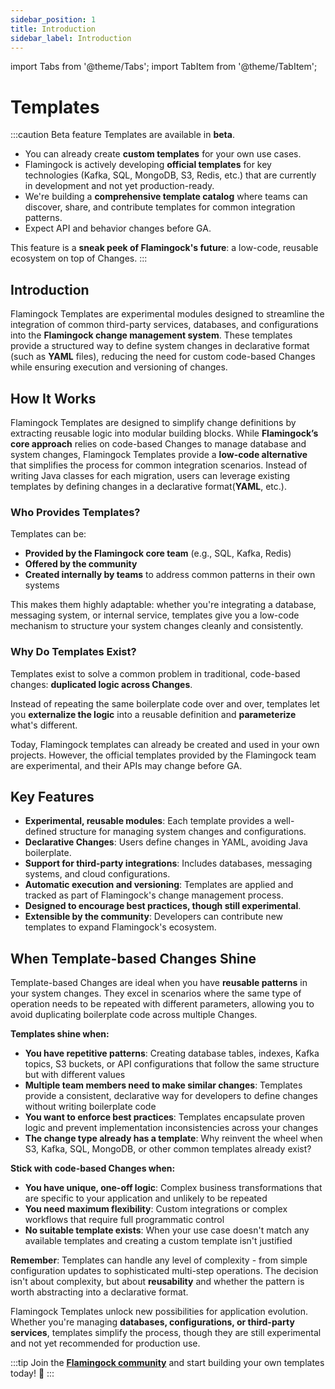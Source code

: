 ```yaml
---
sidebar_position: 1
title: Introduction
sidebar_label: Introduction
---
```


import Tabs from '@theme/Tabs';
import TabItem from '@theme/TabItem';

# Templates

:::caution Beta feature
Templates are available in **beta**.  
- You can already create **custom templates** for your own use cases.  
- Flamingock is actively developing **official templates** for key technologies (Kafka, SQL, MongoDB, S3, Redis, etc.) that are currently in development and not yet production-ready.  
- We're building a **comprehensive template catalog** where teams can discover, share, and contribute templates for common integration patterns.
- Expect API and behavior changes before GA.  

This feature is a **sneak peek of Flamingock's future**: a low-code, reusable ecosystem on top of Changes.
:::

## Introduction

Flamingock Templates are experimental modules designed to streamline the integration of common third-party services, databases, and configurations into the **Flamingock change management system**. These templates provide a structured way to define system changes in declarative format (such as **YAML** files), reducing the need for custom code-based Changes while ensuring execution and versioning of changes.

## How It Works

Flamingock Templates are designed to simplify change definitions by extracting reusable logic into modular building blocks. While **Flamingock’s core approach** relies on code-based Changes to manage database and system changes, Flamingock Templates provide a **low-code alternative** that simplifies the process for common integration scenarios. Instead of writing Java classes for each migration, users can leverage existing templates by defining changes in a declarative format(**YAML**, etc.).

### Who Provides Templates?

Templates can be:
- **Provided by the Flamingock core team** (e.g., SQL, Kafka, Redis)
- **Offered by the community**
- **Created internally by teams** to address common patterns in their own systems

This makes them highly adaptable: whether you're integrating a database, messaging system, or internal service, templates give you a low-code mechanism to structure your system changes cleanly and consistently.

### Why Do Templates Exist?

Templates exist to solve a common problem in traditional, code-based changes: **duplicated logic across Changes**.

Instead of repeating the same boilerplate code over and over, templates let you **externalize the logic** into a reusable definition and **parameterize** what's different.

Today, Flamingock templates can already be created and used in your own projects. However, the official templates provided by the Flamingock team are experimental, and their APIs may change before GA.

## Key Features

- **Experimental, reusable modules**: Each template provides a well-defined structure for managing system changes and configurations.
- **Declarative Changes**: Users define changes in YAML, avoiding Java boilerplate.
- **Support for third-party integrations**: Includes databases, messaging systems, and cloud configurations.
- **Automatic execution and versioning**: Templates are applied and tracked as part of Flamingock's change management process.
- **Designed to encourage best practices, though still experimental**.
- **Extensible by the community**: Developers can contribute new templates to expand Flamingock's ecosystem.

## When Template-based Changes Shine

Template-based Changes are ideal when you have **reusable patterns** in your system changes. They excel in scenarios where the same type of operation needs to be repeated with different parameters, allowing you to avoid duplicating boilerplate code across multiple Changes.

**Templates shine when:**

- **You have repetitive patterns**: Creating database tables, indexes, Kafka topics, S3 buckets, or API configurations that follow the same structure but with different values
- **Multiple team members need to make similar changes**: Templates provide a consistent, declarative way for developers to define changes without writing boilerplate code
- **You want to enforce best practices**: Templates encapsulate proven logic and prevent implementation inconsistencies across your changes
- **The change type already has a template**: Why reinvent the wheel when S3, Kafka, SQL, MongoDB, or other common templates already exist?

**Stick with code-based Changes when:**

- **You have unique, one-off logic**: Complex business transformations that are specific to your application and unlikely to be repeated
- **You need maximum flexibility**: Custom integrations or complex workflows that require full programmatic control
- **No suitable template exists**: When your use case doesn't match any available templates and creating a custom template isn't justified

**Remember**: Templates can handle any level of complexity - from simple configuration updates to sophisticated multi-step operations. The decision isn't about complexity, but about **reusability** and whether the pattern is worth abstracting into a declarative format.

Flamingock Templates unlock new possibilities for application evolution. Whether you're managing **databases, configurations, or third-party services**, templates simplify the process, though they are still experimental and not yet recommended for production use. 

:::tip 
Join the [**Flamingock community**](https://github.com/flamingock/flamingock-project/discussions) and start building your own templates today! 🚀
:::
